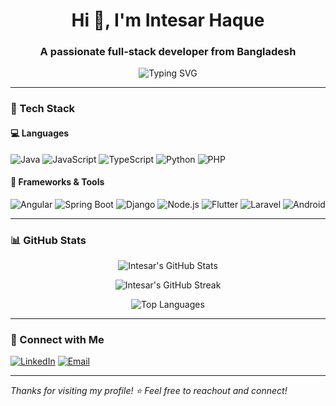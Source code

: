 <h1 align="center">Hi 👋, I'm Intesar Haque</h1>
<h3 align="center">A passionate full-stack developer from Bangladesh</h3>

<p align="center">
  <img src="https://readme-typing-svg.herokuapp.com?font=Fira+Code&pause=1000&center=true&vCenter=true&multiline=true&width=500&lines=Spring+Boot+%7C+Angular+%7C+Flutter+%7C+Django" alt="Typing SVG" />
</p>

---

### 🧰 Tech Stack

#### 💻 Languages
![Java](https://img.shields.io/badge/Java-ED8B00?style=for-the-badge&logo=openjdk&logoColor=white)
![JavaScript](https://img.shields.io/badge/JavaScript-F7DF1E?style=for-the-badge&logo=javascript&logoColor=black)
![TypeScript](https://img.shields.io/badge/TypeScript-3178C6?style=for-the-badge&logo=typescript&logoColor=white)
![Python](https://img.shields.io/badge/Python-3776AB?style=for-the-badge&logo=python&logoColor=white)
![PHP](https://img.shields.io/badge/PHP-777BB4?style=for-the-badge&logo=php&logoColor=white)

#### 🧱 Frameworks & Tools
![Angular](https://img.shields.io/badge/Angular-DD0031?style=for-the-badge&logo=angular&logoColor=white)
![Spring Boot](https://img.shields.io/badge/SpringBoot-6DB33F?style=for-the-badge&logo=spring-boot&logoColor=white)
![Django](https://img.shields.io/badge/Django-092E20?style=for-the-badge&logo=django&logoColor=white)
![Node.js](https://img.shields.io/badge/Node.js-339933?style=for-the-badge&logo=node.js&logoColor=white)
![Flutter](https://img.shields.io/badge/Flutter-02569B?style=for-the-badge&logo=flutter&logoColor=white)
![Laravel](https://img.shields.io/badge/Laravel-FF2D20?style=for-the-badge&logo=laravel&logoColor=white)
![Android](https://img.shields.io/badge/Android-3DDC84?style=for-the-badge&logo=android&logoColor=white)

---

### 📊 GitHub Stats

<p align="center">
  <img src="https://github-readme-stats.vercel.app/api?username=Intesar-Haque&show_icons=true&theme=tokyonight" alt="Intesar's GitHub Stats" />
</p>

<p align="center">
  <img src="https://streak-stats.demolab.com/?user=Intesar-Haque&theme=tokyonight" alt="Intesar's GitHub Streak" />
</p>

<p align="center">
  <img src="https://github-readme-stats.vercel.app/api/top-langs/?username=Intesar-Haque&layout=compact&theme=tokyonight" alt="Top Languages" />
</p>

---

### 🔗 Connect with Me

[![LinkedIn](https://img.shields.io/badge/LinkedIn-Intesar%20Haque-blue?style=for-the-badge&logo=linkedin&logoColor=white)](https://www.linkedin.com/in/Intesar-Haque/)
[![Email](https://img.shields.io/badge/Email-intesar@example.com-D14836?style=for-the-badge&logo=gmail&logoColor=white)](mailto:intesarhaque99@gmail.com)

---

_Thanks for visiting my profile! ⭐ Feel free to reachout and connect!_

